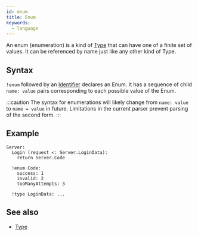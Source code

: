 ```yaml
---
id: enum
title: Enum
keywords:
  - language
---
```


An enum (enumeration) is a kind of [Type](./type.md) that can have one of a finite set of values. It can be referenced by name just like any other kind of Type.

## Syntax

`!enum` followed by an [Identifier](./identifiers.md) declares an Enum. It has a sequence of child `name: value` pairs corresponding to each possible value of the Enum.

:::caution
The syntax for enumerations will likely change from `name: value` to `name = value` in future. Limitations in the current parser prevent parsing of the second form.
:::

## Example

```
Server:
  Login (request <: Server.LoginData):
    return Server.Code

  !enum Code:
    success: 1
    invalid: 2
    tooManyAttempts: 3

  !type LoginData: ...
```

## See also

- [Type](./type.md)
